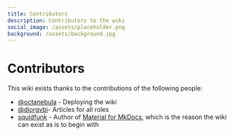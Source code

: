 ```yaml
---
title: Contributors
description: Contributors to the wiki
social_image: /assets/placeholder.png
background: /assets/background.jpg
---
```


# Contributors

This wiki exists thanks to the contributions of the following people:

- [@octanebula](https://www.roblox.com/users/162871269/profile) - Deploying the wiki
- [@diorgvbi](https://www.roblox.com/users/278623247/profile)- Articles for all roles
- [squidfunk](https://github.com/squidfunk) - Author of [Material for MkDocs](https://squidfunk.github.io/mkdocs-material/), which is the reason the wiki can exist as is to begin with
